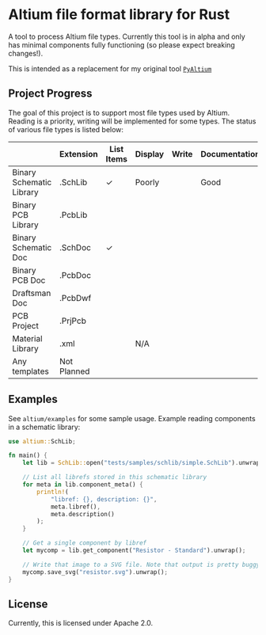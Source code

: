 # Altium file format library for Rust

A tool to process Altium file types. Currently this tool is in alpha and only
has minimal components fully functioning (so please expect breaking changes!).

This is intended as a replacement for my original tool
[`PyAltium`](https://github.com/pluots/PyAltium)

## Project Progress

The goal of this project is to support most file types used by Altium. Reading
is a priority, writing will be implemented for some types. The status of
various file types is listed below:

|                          | Extension   | List Items | Display | Write | Documentation                         |
| ------------------------ | ----------- | ---------- | ------- | ----- | ------------------------------------- |
| Binary Schematic Library | .SchLib     | ✓          | Poorly  |       | Good                                  |
| Binary PCB Library       | .PcbLib     |            |         |       |                                       |
| Binary Schematic Doc     | .SchDoc     | ✓          |         |       |                                       |
| Binary PCB Doc           | .PcbDoc     |            |         |       |                                       |
| Draftsman Doc            | .PcbDwf     |            |         |       |                                       |
| PCB Project              | .PrjPcb     |            |         |       |                                       |
| Material Library         | .xml        |            | N/A     |       |                                       |
| Any templates            | Not Planned |            |         |       |                                       |

## Examples

See `altium/examples` for some sample usage. Example reading components in a
schematic library:

```rust
use altium::SchLib;

fn main() {
    let lib = SchLib::open("tests/samples/schlib/simple.SchLib").unwrap();

    // List all librefs stored in this schematic library
    for meta in lib.component_meta() {
        println!(
            "libref: {}, description: {}",
            meta.libref(),
            meta.description()
        );
    }

    // Get a single component by libref
    let mycomp = lib.get_component("Resistor - Standard").unwrap();

    // Write that image to a SVG file. Note that output is pretty buggy still.
    mycomp.save_svg("resistor.svg").unwrap();
}
```

## License

Currently, this is licensed under Apache 2.0.
